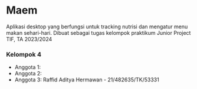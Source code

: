 # Maem
Aplikasi desktop yang berfungsi untuk tracking nutrisi dan mengatur menu makan sehari-hari. Dibuat sebagai tugas kelompok praktikum Junior Project TIF, TA 2023/2024

### Kelompok 4
- Anggota 1: 
- Anggota 2: 
- Anggota 3: Raffid Aditya Hermawan - 21/482635/TK/53331
